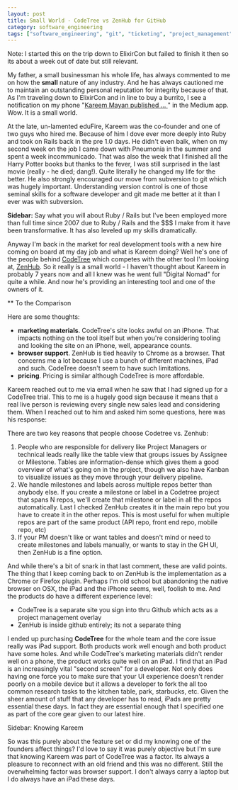 ```yaml
---
layout: post
title: Small World - CodeTree vs ZenHub for GitHub
category: software_engineering
tags: ["software_engineering", "git", "ticketing", "project_management"]
---
```

Note: I started this on the trip down to ElixirCon but failed to finish it then so its about a week out of date but still relevant.

My father, a small businessman his whole life, has always commented to me on how the **small** nature of any industry.  And he has always cautioned me to maintain an outstanding personal reputation for integrity because of that.  As I'm traveling down to ElixirCon and in line to buy a burrito, I see a notification on my phone "[Kareem Mayan published ... ](https://medium.com/@kareem.m/how-to-avoid-building-a-company-that-youll-hate-d1eb76eb9a9d#.46ocftpmy)" in the Medium app.  Wow.  It is a small world.  

At the late, un-lamented eduFire, Kareem was the co-founder and one of two guys who hired me.  Because of him I dove ever more deeply into Ruby and took on Rails back in the pre 1.0 days.  He didn't even balk, when on my second week on the job I came down with Pneumonia in the summer and spent a week incommunicado.  That was also the week that I finished all the Harry Potter books but thanks to the fever, I was still surprised in the last movie (really - he died; dang!).  Quite literally he changed my life for the better.  He also strongly encouraged our move from subversion to git which was hugely important.  Understanding version control is one of those seminal skills for a software developer and git made me better at it than I ever was with subversion.

**Sidebar:** Say what you will about Ruby / Rails but I've been employed more than full time since 2007 due to Ruby / Rails and the $$$ I make from it have been transformative.  It has also leveled up my skills dramatically.  

Anyway I'm back in the market for real development tools with a new hire coming on board at my day job and what is Kareem doing?  Well he's one of the people behind [CodeTree](http://www.codetree.com/) which competes with the other tool I'm looking at, [ZenHub](http://www.zenhub.com).  So it really is a small world - I haven't thought about Kareem in probably 7 years now and all I knew was he went full "Digital Nomad" for quite a while.  And now he's providing an interesting tool and one of the owners of it.

** To the Comparison

Here are some thoughts:

* **marketing materials**.  CodeTree's site looks awful on an iPhone.  That impacts nothing on the tool itself but when you're considering tooling and looking the site on an iPhone, well, appearance counts.
* **browser support**.  ZenHub is tied heavily to Chrome as a browser.  That concerns me a lot because I use a bunch of different machines, iPad and such.  CodeTree doesn't seem to have such limitations.
* **pricing**.  Pricing is similar although CodeTree is more affordable.

Kareem reached out to me via email when he saw that I had signed up for a CodeTree trial.  This to me is a hugely good sign because it means that a real live person is reviewing every single new sales lead and considering them.  When I reached out to him and asked him some questions, here was his response:

There are two key reasons that people choose Codetree vs. Zenhub: 

1. People who are responsible for delivery like Project Managers or technical leads really like the table view that groups issues by Assignee or Milestone.  Tables are information-dense which gives them a good overview of what's going on in the project, though we also have Kanban to visualize issues as they move through your delivery pipeline.
2. We handle milestones and labels across multiple repos better than anybody else.  If you create a milestone or label in a Codetree project that spans N repos, we'll create that milestone or label in all the repos automatically.  Last I checked ZenHub creates it in the main repo but you have to create it in the other repos.  This is most useful for when multiple repos are part of the same product (API repo, front end repo, mobile repo, etc)
3. If your PM doesn't like or want tables and doesn't mind or need to create milestones and labels manually, or wants to stay in the GH UI, then ZenHub is a fine option.

And while there's a bit of snark in that last comment, these are valid points.  The thing that I keep coming back to on ZenHub is the implementation as a Chrome or Firefox plugin.  Perhaps I'm old school but abandoning the native browser on OSX, the iPad and the iPhone seems, well, foolish to me.  And the products do have a different experience level: 

* CodeTree is a separate site you sign into thru Github which acts as a project management overlay
* ZenHub is inside github entirely; its not a separate thing

I ended up purchasing **CodeTree** for the whole team and the core issue really was iPad support.  Both products work well enough and both product have some holes.  And while CodeTree's marketing materials didn't render well on a phone, the product works quite well on an iPad.  I find that an iPad is an increasingly vital "second screen" for a developer.  Not only does having one force you to make sure that your UI experience doesn't render poorly on a mobile device but it allows a developer to fork the all too common research tasks to the kitchen table, park, starbucks, etc.  Given the sheer amount of stuff that any developer has to read, iPads are pretty essential these days.  In fact they are essential enough that I specified one as part of the core gear given to our latest hire.

Sidebar: Knowing Kareem

So was this purely about the feature set or did my knowing one of the founders affect things?  I'd love to say it was purely objective but I'm sure that knowing Kareem was part of CodeTree was a factor.  Its always a pleasure to reconnect with an old friend and this was no different.  Still the overwhelming factor was browser support. I don't always carry a laptop but I do always have an iPad these days.